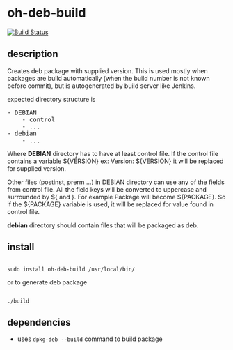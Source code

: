 oh-deb-build
============

[![Build Status](https://travis-ci.org/[YOUR_GITHUB_USERNAME]/[YOUR_PROJECT_NAME].png)](https://travis-ci.org/[YOUR_GITHUB_USERNAME]/[YOUR_PROJECT_NAME])

description
----------

<p>
Creates deb package with supplied version. This is used mostly when
packages are build automatically (when the build number is not known before
commit), but is autogenerated by build server like Jenkins.
</p>

expected directory structure is
<pre>
- DEBIAN
    - control
    - ...
- debian
    - ...
</pre>

Where <b>DEBIAN</b> directory has to have at least control file. If the control
file contains a variable ${VERSION} ex: Version: ${VERSION} it will be 
replaced for supplied version.

Other files (postinst, prerm ...) in DEBIAN directory can use any of the fields
from control file. All the field keys will be converted to uppercase and
surrounded by ${ and }. For example Package will become ${PACKAGE}.
So if the ${PACKAGE} variable is used, it will be replaced for value found in
control file.

<b>debian</b> directory should contain files that will be packaged as deb.

install
-------
<pre><code>
sudo install oh-deb-build /usr/local/bin/
</code></pre>

or to generate deb package

<pre><code>
./build <build_number>
</code></pre>

dependencies
------------
- uses <code>dpkg-deb --build</code> command to build package
